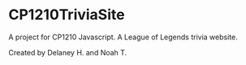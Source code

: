 # CP1210TriviaSite
A project for CP1210 Javascript. A League of Legends trivia website.

Created by Delaney H. and Noah T.
